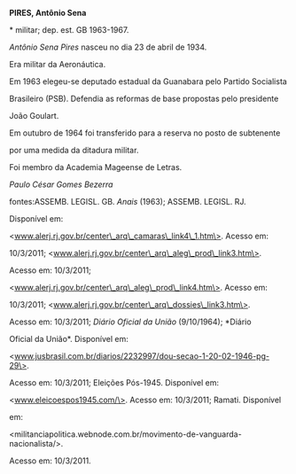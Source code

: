 **PIRES, Antônio Sena**



\* militar; dep. est. GB 1963-1967.



*Antônio Sena Pires* nasceu no dia 23 de abril de 1934.



Era militar da Aeronáutica.



Em 1963 elegeu-se deputado estadual da Guanabara pelo Partido Socialista

Brasileiro (PSB). Defendia as reformas de base propostas pelo presidente

João Goulart.



Em outubro de 1964 foi transferido para a reserva no posto de subtenente

por uma medida da ditadura militar.



Foi membro da Academia Mageense de Letras.



*Paulo César Gomes Bezerra*



fontes:ASSEMB. LEGISL. GB. *Anais* (1963); ASSEMB. LEGISL. RJ.

Disponível em:

\<www.alerj.rj.gov.br/center\_arq\_camaras\_link4\_1.htm\>. Acesso em:

10/3/2011; \<www.alerj.rj.gov.br/center\_arq\_aleg\_prod\_link3.htm\>.

Acesso em: 10/3/2011;

\<www.alerj.rj.gov.br/center\_arq\_aleg\_prod\_link4.htm\>. Acesso em:

10/3/2011; \<www.alerj.rj.gov.br/center\_arq\_dossies\_link3.htm\>.

Acesso em: 10/3/2011; *Diário Oficial da União* (9/10/1964); *Diário

Oficial da União*. Disponível em:

\<www.jusbrasil.com.br/diarios/2232997/dou-secao-1-20-02-1946-pg-29\>.

Acesso em: 10/3/2011; Eleições Pós-1945. Disponível em:

\<www.eleicoespos1945.com/\>. Acesso em: 10/3/2011; Ramati. Disponível

em:

\<militanciapolitica.webnode.com.br/movimento-de-vanguarda-nacionalista/\>.

Acesso em: 10/3/2011.

